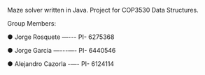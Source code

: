 Maze solver written in Java. Project for COP3530 Data Structures.

Group Members:

●	Jorge Rosquete   —--- PI- 6275368

●	Jorge Garcia   —---—- PI- 6440546

●	Alejandro Cazorla -—- PI- 6124114

